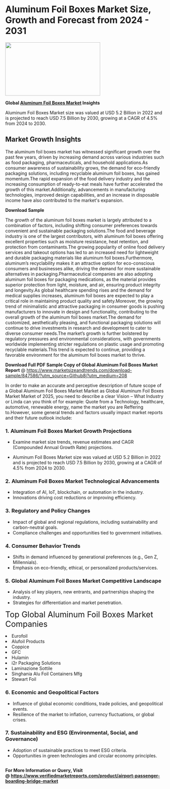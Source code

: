 <H1>Aluminum Foil Boxes Market Size, Growth and Forecast from 2024 - 2031</H1><img class="aligncenter size-medium wp-image-584254" src="https://thirdeyenews.in/wp-content/uploads/2024/09/Global-Market-Research-300x168.jpeg" alt="" width="300" height="168" /><p><strong>Global&nbsp;<a href="https://www.marketsizeandtrends.com/download-sample/847586/?utm_source=Github8j?utm_medium=208">Aluminum Foil Boxes Market</a> Insights</strong></p><p>Aluminum Foil Boxes Market size was valued at USD 5.2 Billion in 2022 and is projected to reach USD 7.5 Billion by 2030, growing at a CAGR of 4.5% from 2024 to 2030.</p><p><h2>Market Growth Insights</h2> <p>The aluminum foil boxes market has witnessed significant growth over the past few years, driven by increasing demand across various industries such as food packaging, pharmaceuticals, and household applications.As consumer awareness of sustainability grows, the demand for eco-friendly packaging solutions, including recyclable aluminum foil boxes, has gained momentum.The rapid expansion of the food delivery industry and the increasing consumption of ready-to-eat meals have further accelerated the growth of this market.Additionally, advancements in manufacturing technologies, improved design capabilities, and an increase in disposable income have also contributed to the market's expansion.</p> <p><strong>Download Sample</strong></p> <p>The growth of the aluminum foil boxes market is largely attributed to a combination of factors, including shifting consumer preferences towards convenient and sustainable packaging solutions.The food and beverage industry is one of the largest contributors, with aluminum foil boxes offering excellent properties such as moisture resistance, heat retention, and protection from contaminants.The growing popularity of online food delivery services and takeout options has led to an increased need for lightweight and durable packaging materials like aluminum foil boxes.Furthermore, aluminum’s recyclability makes it an attractive option for eco-conscious consumers and businesses alike, driving the demand for more sustainable alternatives in packaging.Pharmaceutical companies are also adopting aluminum foil boxes for packaging medications, as the material provides superior protection from light, moisture, and air, ensuring product integrity and longevity.As global healthcare spending rises and the demand for medical supplies increases, aluminum foil boxes are expected to play a critical role in maintaining product quality and safety.Moreover, the growing trend of minimalistic and attractive packaging in consumer goods is pushing manufacturers to innovate in design and functionality, contributing to the overall growth of the aluminum foil boxes market.The demand for customized, aesthetically pleasing, and functional packaging solutions will continue to drive investments in research and development to cater to diverse consumer needs.The market’s growth is further bolstered by regulatory pressures and environmental considerations, with governments worldwide implementing stricter regulations on plastic usage and promoting recyclable materials.This trend is expected to continue, providing a favorable environment for the aluminum foil boxes market to thrive.<p><span class=""><strong>Download Full PDF Sample Copy of Global Aluminum Foil Boxes Market Report</strong> @ <a href="https://www.marketsizeandtrends.com/download-sample/847586/?utm_source=Github8j?utm_medium=208" target="_blank">https://www.marketsizeandtrends.com/download-sample/847586/?utm_source=Github8j?utm_medium=208</a></span></p><p>In order to make an accurate and perceptive description of future scope of a Global&nbsp;Aluminum Foil Boxes Market Market as Global&nbsp;Aluminum Foil Boxes Market Market of 2025, you need to describe a clear Vision &ndash; What Industry or Linda can you think of for example: Quote from a Technology, healthcare, automotive, renewable energy, name the market you are Reffering to.However, some general trends and factors usually impact market reports and their future outlook include:</p><h3>1.&nbsp;<strong>Aluminum Foil Boxes Market Growth Projections</strong></h3><ul><li>Examine market size trends, revenue estimates and CAGR (Compounded Annual Growth Rate) projections.</li><li><p>Aluminum Foil Boxes Market size was valued at USD 5.2 Billion in 2022 and is projected to reach USD 7.5 Billion by 2030, growing at a CAGR of 4.5% from 2024 to 2030.</p></li></ul><h3>2.&nbsp;<strong>Aluminum Foil Boxes Market Technological Advancements</strong></h3><ul><li>Integration of AI, IoT, blockchain, or automation in the industry.</li><li>Innovations driving cost reductions or improving efficiency.</li></ul><h3>3.&nbsp;<strong>Regulatory and Policy Changes</strong></h3><ul><li>Impact of global and regional regulations, including sustainability and carbon-neutral goals.</li><li>Compliance challenges and opportunities tied to government initiatives.</li></ul><h3>4.&nbsp;<strong>Consumer Behavior Trends</strong></h3><ul><li>Shifts in demand influenced by generational preferences (e.g., Gen Z, Millennials).</li><li>Emphasis on eco-friendly, ethical, or personalized products/services.</li></ul><h3>5.&nbsp;<strong>Global Aluminum Foil Boxes Market Competitive Landscape</strong></h3><ul><li>Analysis of key players, new entrants, and partnerships shaping the industry.</li><li>Strategies for differentiation and market penetration.</li></ul><p data-pm-slice="1 1 []"><span style="color: inherit; font-family: inherit; font-size: 25px;">Top Global Aluminum Foil Boxes Market Companies</span></p><div class="" data-test-id=""><p><li>Eurofoil</li><li> Alufoil Products</li><li> Coppice</li><li> GFC</li><li> Hulamin</li><li> i2r Packaging Solutions</li><li> Laminazione Sottile</li><li> Singhania Alu Foil Containers Mfg</li><li> Stewart Foil</li></p></div><h3>6.&nbsp;<strong>Economic and Geopolitical Factors</strong></h3><ul><li>Influence of global economic conditions, trade policies, and geopolitical events.</li><li>Resilience of the market to inflation, currency fluctuations, or global crises.</li></ul><h3>7.&nbsp;<strong>Sustainability and ESG (Environmental, Social, and Governance)</strong></h3><ul><li>Adoption of sustainable practices to meet ESG criteria.</li><li>Opportunities in green technologies and circular economy principles.</li></ul><h2><strong style="font-size: 14px;">For More Information or Query, Visit @&nbsp;</strong><a style="background-color: #ffffff; font-size: 14px;" href="https://www.marketsizeandtrends.com/report/aluminum-foil-boxes-market/" target="_blank">https://www.verifiedmarketreports.com/product/airport-passenger-boarding-bridge-market</a></h2>